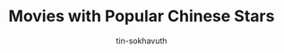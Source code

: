 ---
title: Movies with Popular Chinese Stars
categories: ['Chinese']
thumb: 'https://img.youtube.com/vi/bLUG5kPifIQ/maxresdefault.jpg'
pudate: 2024-06-06T00:31:15
videos: 2024-06-06-00-29-51
author: tin-sokhavuth
---